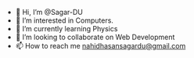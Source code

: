 - 👋 Hi, I’m @Sagar-DU
- 👀 I’m interested in Computers.
- 🌱 I’m currently learning Physics
- 💞️ I’m looking to collaborate on Web Development
- 📫 How to reach me nahidhasansagardu@gmail.com

<!---
Sagar-DU/Sagar-DU is a ✨ special ✨ repository because its `README.md` (this file) appears on your GitHub profile.
You can click the Preview link to take a look at your changes.
--->
